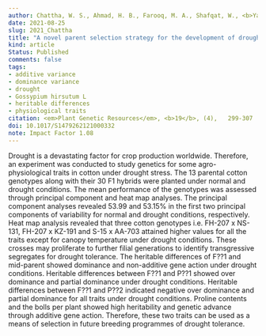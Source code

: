 ```yaml
---
author: Chattha, W. S., Ahmad, H. B., Farooq, M. A., Shafqat, W., <b>Yaseen, M.</b>, Ihsan, M. Z., Alghabari, F., and Alzamanan, S. M.
date: 2021-08-25
slug: 2021_Chattha
title: "A novel parent selection strategy for the development of drought-tolerant cotton cultivars"
kind: article
Status: Published
comments: false
tags:
- additive variance
- dominance variance
- drought
- Gossypium hirsutum L
- heritable differences
- physiological traits
citation: <em>Plant Genetic Resources</em>, <b>19</b>, (4),   299-307
doi: 10.1017/S1479262121000332
note: Impact Factor 1.08
---
```


Drought is a devastating factor for crop production worldwide. Therefore, an experiment was conducted to study genetics for some agro-physiological traits in cotton under drought stress. The 13 parental cotton genotypes along with their 30 F1 hybrids were planted under normal and drought conditions. The mean performance of the genotypes was assessed through principal component and heat map analyses. The principal component analyses revealed 53.99 and 53.15% in the first two principal components of variability for normal and drought conditions, respectively. Heat map analysis revealed that three cotton genotypes i.e. FH-207 x NS-131, FH-207 x KZ-191 and S-15 x AA-703 attained higher values for all the traits except for canopy temperature under drought conditions. These crosses may proliferate to further filial generations to identify transgressive segregates for drought tolerance. The heritable differences of F??1 and mid-parent showed dominance and non-additive gene action under drought conditions. Heritable differences between F??1 and P??1 showed over dominance and partial dominance under drought conditions. Heritable differences between F??1 and P??2 indicated negative over dominance and partial dominance for all traits under drought conditions. Proline contents and the bolls per plant showed high heritability and genetic advance through additive gene action. Therefore, these two traits can be used as a means of selection in future breeding programmes of drought tolerance.